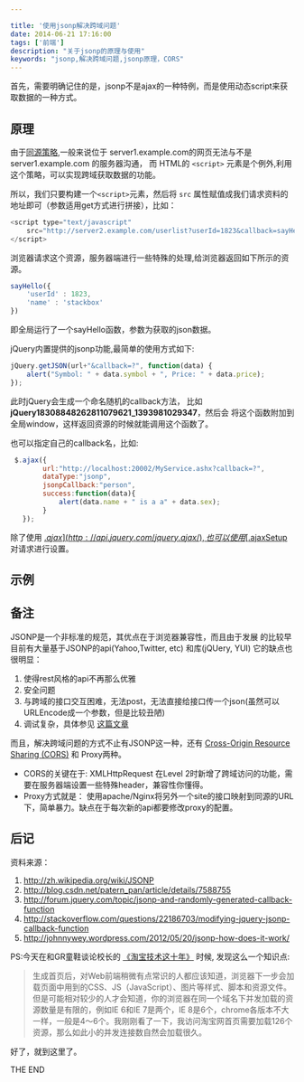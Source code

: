 ```yaml
---

title: '使用jsonp解决跨域问题'
date: 2014-06-21 17:16:00
tags: ['前端']
description: "关于jsonp的原理与使用"
keywords: "jsonp,解决跨域问题,jsonp原理，CORS"
---
```


首先，需要明确记住的是，jsonp不是ajax的一种特例，而是使用动态script来获取数据的一种方式。

## 原理
由于[同源策略](http://baike.baidu.com/link?url=LEaAmZN5IYfQA1MwEnUm8eIgio8sTU9lRdsvwtJKKHIuGFYxKRtOOXumMICnUHFHLyQk5kLzfyXzTm_ERmJkfK),一般来说位于 server1.example.com的网页无法与不是 server1.example.com 的服务器沟通， 而 HTML的 `<script>` 元素是个例外,利用这个策略，可以实现跨域获取数据的功能。

所以，我们只要构建一个`<script>`元素，然后将 `src` 属性赋值成我们请求资料的地址即可（参数适用get方式进行拼接），比如：

```javascript
<script type="text/javascript"
	src="http://server2.example.com/userlist?userId=1823&callback=sayHello">
</script>
```

浏览器请求这个资源，服务器端进行一些特殊的处理,给浏览器返回如下所示的资源。

```javascript
sayHello({
	'userId' : 1823,
	'name' : 'stackbox'
})
```

即全局运行了一个sayHello函数，参数为获取的json数据。

jQuery内置提供的jsonp功能,最简单的使用方式如下:

```javascript
jQuery.getJSON(url+"&callback=?", function(data) {
    alert("Symbol: " + data.symbol + ", Price: " + data.price);
});
```
此时jQuery会生成一个命名随机的callback方法， 比如 **jQuery18308848262811079621_1393981029347**，然后会
将这个函数附加到全局window，这样返回资源的时候就能调用这个函数了。


也可以指定自己的callback名，比如:

```javascript
 $.ajax({
        url:"http://localhost:20002/MyService.ashx?callback=?",
        dataType:"jsonp",
        jsonpCallback:"person",
        success:function(data){
            alert(data.name + " is a a" + data.sex);
        }
   });
```

除了使用 [$.ajax](http://api.jquery.com/jquery.ajax/),也可以使用 [$.ajaxSetup](http://www.w3schools.com/Jquery/ajax_ajaxsetup.asp)对请求进行设置。



## 示例




## 备注

JSONP是一个非标准的规范，其优点在于浏览器兼容性，而且由于发展
的比较早目前有大量基于JSONP的api(Yahoo,Twitter, etc) 和库(jQUery, YUI)
它的缺点也很明显：
1. 使得rest风格的api不再那么优雅
2. 安全问题
3. 与跨域的接口交互困难，无法post，无法直接给接口传一个json(虽然可以URLEncode成一个参数，但是比较丑陋)
4. 调试复杂，具体参见 [这篇文章](http://johnnywey.wordpress.com/2012/05/20/jsonp-how-does-it-work/)

而且，解决跨域问题的方式不止有JSONP这一种，还有 [Cross-Origin Resource Sharing (CORS)](http://zh.wikipedia.org/wiki/%E8%B7%A8%E4%BE%86%E6%BA%90%E8%B3%87%E6%BA%90%E5%85%B1%E4%BA%AB) 和 Proxy两种。

+ CORS的关键在于: XMLHttpRequest 在Level 2时新增了跨域访问的功能，需要在服务器端设置一些特殊header，兼容性你懂得。
+ Proxy方式就是： 使用apache/Nginx将另外一个site的接口映射到同源的URL下，简单暴力。缺点在于每次新的api都要修改proxy的配置。



## 后记

资料来源：

1. http://zh.wikipedia.org/wiki/JSONP
2. http://blog.csdn.net/patern_pan/article/details/7588755
3. http://forum.jquery.com/topic/jsonp-and-randomly-generated-callback-function
4. http://stackoverflow.com/questions/22186703/modifying-jquery-jsonp-callback-function
5. http://johnnywey.wordpress.com/2012/05/20/jsonp-how-does-it-work/


PS:今天在和GR童鞋谈论校长的 [《淘宝技术这十年》](http://book.douban.com/subject/24335672/) 时候, 发现这么一个知识点:

> 生成首页后，对Web前端稍微有点常识的人都应该知道，浏览器下一步会加载页面中用到的CSS、JS（JavaScript）、图片等样式、脚本和资源文件。但是可能相对较少的人才会知道，你的浏览器在同一个域名下并发加载的资源数量是有限的，例如IE 6和IE 7是两个，IE 8是6个，chrome各版本不大一样，一般是4～6个。我刚刚看了一下，我访问淘宝网首页需要加载126个资源，那么如此小的并发连接数自然会加载很久。

好了，就到这里了。

THE END
